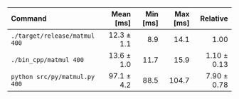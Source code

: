 | Command | Mean [ms] | Min [ms] | Max [ms] | Relative |
|:---|---:|---:|---:|---:|
| `./target/release/matmul 400` | 12.3 ± 1.1 | 8.9 | 14.1 | 1.00 |
| `./bin_cpp/matmul 400` | 13.6 ± 1.0 | 11.7 | 15.9 | 1.10 ± 0.13 |
| `python src/py/matmul.py 400` | 97.1 ± 4.2 | 88.5 | 104.7 | 7.90 ± 0.78 |
